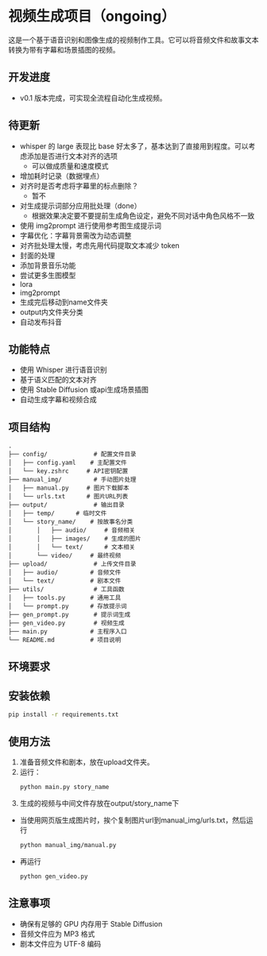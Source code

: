 # 视频生成项目（ongoing）

这是一个基于语音识别和图像生成的视频制作工具。它可以将音频文件和故事文本转换为带有字幕和场景插图的视频。

## 开发进度

- v0.1 版本完成，可实现全流程自动化生成视频。

## 待更新

- whisper 的 large 表现比 base 好太多了，基本达到了直接用到程度。可以考虑添加是否进行文本对齐的选项
  - 可以做成质量和速度模式
- 增加耗时记录（数据埋点）
- 对齐时是否考虑将字幕里的标点删除？
  - 暂不
- 对生成提示词部分应用批处理（done）
  - 根据效果决定要不要提前生成角色设定，避免不同对话中角色风格不一致
- 使用 img2prompt 进行使用参考图生成提示词
- 字幕优化：字幕背景需改为动态调整
- 对齐批处理太慢，考虑先用代码提取文本减少 token
- 封面的处理
- 添加背景音乐功能
- 尝试更多生图模型
- lora
- img2prompt
- 生成完后移动到name文件夹
- output内文件夹分类
- 自动发布抖音

## 功能特点

- 使用 Whisper 进行语音识别
- 基于语义匹配的文本对齐
- 使用 Stable Diffusion 或api生成场景插图
- 自动生成字幕和视频合成

## 项目结构

```
.
├── config/             # 配置文件目录
│   ├── config.yaml    # 主配置文件
│   └── key.zshrc     # API密钥配置
├── manual_img/         # 手动图片处理
│   ├── manual.py     # 图片下载脚本
│   └── urls.txt      # 图片URL列表
├── output/             # 输出目录
│   ├── temp/      # 临时文件
│   └── story_name/    # 按故事名分类
│       │   ├── audio/     # 音频相关
│       │   ├── images/    # 生成的图片
│       │   └── text/      # 文本相关
│       └── video/     # 最终视频
├── upload/             # 上传文件目录
│   ├── audio/         # 音频文件
│   └── text/          # 剧本文件
├── utils/              # 工具函数
│   ├── tools.py       # 通用工具
│   └── prompt.py      # 存放提示词
├── gen_prompt.py       # 提示词生成
├── gen_video.py        # 视频生成
├── main.py            # 主程序入口
└── README.md          # 项目说明
```

## 环境要求

## 安装依赖

```bash
pip install -r requirements.txt
```

## 使用方法

1. 准备音频文件和剧本，放在upload文件夹。
2. 运行：
   ```bash
   python main.py story_name
   ```
3. 生成的视频与中间文件存放在output/story_name下

- 当使用网页版生成图片时，挨个复制图片url到manual_img/urls.txt，然后运行
  ```bash
  python manual_img/manual.py
  ```
- 再运行
    ```bash
  python gen_video.py
  ```

## 注意事项

- 确保有足够的 GPU 内存用于 Stable Diffusion
- 音频文件应为 MP3 格式
- 剧本文件应为 UTF-8 编码
